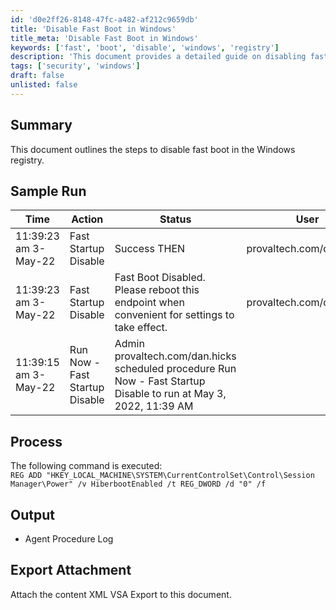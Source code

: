 ```yaml
---
id: 'd0e2ff26-8148-47fc-a482-af212c9659db'
title: 'Disable Fast Boot in Windows'
title_meta: 'Disable Fast Boot in Windows'
keywords: ['fast', 'boot', 'disable', 'windows', 'registry']
description: 'This document provides a detailed guide on disabling fast boot in Windows through registry modifications. It includes sample runs, processes involved, and output logs to ensure successful execution.'
tags: ['security', 'windows']
draft: false
unlisted: false
---
```


## Summary

This document outlines the steps to disable fast boot in the Windows registry.

## Sample Run

| Time                    | Action                    | Status                                                                 | User                        |
|-------------------------|---------------------------|------------------------------------------------------------------------|-----------------------------|
| 11:39:23 am 3-May-22   | Fast Startup Disable       | Success THEN                                                          | provaltech.com/dan.hicks    |
| 11:39:23 am 3-May-22   | Fast Startup Disable       | Fast Boot Disabled. Please reboot this endpoint when convenient for settings to take effect. | provaltech.com/dan.hicks    |
| 11:39:15 am 3-May-22   | Run Now - Fast Startup Disable | Admin provaltech.com/dan.hicks scheduled procedure Run Now - Fast Startup Disable to run at May 3, 2022, 11:39 AM |                             |

## Process

The following command is executed:  
`REG ADD "HKEY_LOCAL_MACHINE\SYSTEM\CurrentControlSet\Control\Session Manager\Power" /v HiberbootEnabled /t REG_DWORD /d "0" /f`

## Output

- Agent Procedure Log

## Export Attachment

Attach the content XML VSA Export to this document.

